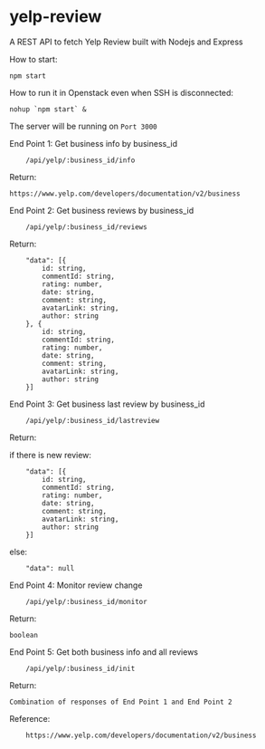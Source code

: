 # yelp-review
A REST API to fetch Yelp Review built with Nodejs and Express

How to start:
```
npm start
```
How to run it in Openstack even when SSH is disconnected:
```
nohup `npm start` &
```

The server will be running on `Port 3000`

End Point 1: Get business info by business_id 

		/api/yelp/:business_id/info

Return: 
    
    https://www.yelp.com/developers/documentation/v2/business		


End Point 2: Get business reviews by business_id 

		/api/yelp/:business_id/reviews

Return:

		"data": [{
			id: string,
			commentId: string,
			rating: number,
			date: string,
			comment: string,
			avatarLink: string,
			author: string
		}, {
			id: string,
			commentId: string,
			rating: number,
			date: string,
			comment: string,
			avatarLink: string,
			author: string
		}]


End Point 3: Get business last review by business_id 

		/api/yelp/:business_id/lastreview

Return:

  if there is new review:
		
		"data": [{
			id: string,
			commentId: string,
			rating: number,
			date: string,
			comment: string,
			avatarLink: string,
			author: string
		}]
	
  else:
		
		"data": null

End Point 4: Monitor review change 

		/api/yelp/:business_id/monitor

Return: 
    
    boolean		

End Point 5: Get both business info and all reviews 

		/api/yelp/:business_id/init

Return: 
    
    Combination of responses of End Point 1 and End Point 2		

Reference: 

		https://www.yelp.com/developers/documentation/v2/business
